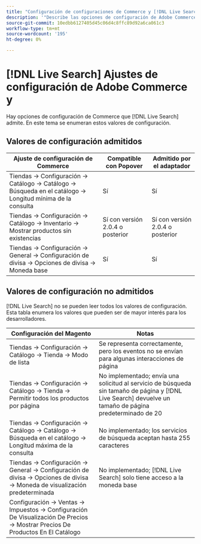 ```yaml
---
title: "Configuración de configuraciones de Commerce y [!DNL Live Search] "
description: '"Describe las opciones de configuración de Adobe Commerce que [!DNL Live Search] puedo leer".'
source-git-commit: 10edbb6127405d45c06d4c8ffc89d92a6ca061c3
workflow-type: tm+mt
source-wordcount: '195'
ht-degree: 0%

---
```


# [!DNL Live Search] Ajustes de configuración de Adobe Commerce y

Hay opciones de configuración de Commerce que [!DNL Live Search] admite. En este tema se enumeran estos valores de configuración.

## Valores de configuración admitidos

| Ajuste de configuración de Commerce | Compatible con Popover | Admitido por el adaptador |
|---|---|---|
| Tiendas -> Configuración -> Catálogo -> Catálogo -> Búsqueda en el catálogo -> Longitud mínima de la consulta | Sí | Sí |
| Tiendas -> Configuración -> Catálogo -> Inventario -> Mostrar productos sin existencias | Sí con versión 2.0.4 o posterior | Sí con versión 2.0.4 o posterior |
| Tiendas -> Configuración -> General -> Configuración de divisa -> Opciones de divisa -> Moneda base | Sí | Sí |

## Valores de configuración no admitidos

[!DNL Live Search] no se pueden leer todos los valores de configuración. Esta tabla enumera los valores que pueden ser de mayor interés para los desarrolladores.

| Configuración del Magento | Notas |
|---|---|
| Tiendas -> Configuración -> Catálogo -> Tienda -> Modo de lista | Se representa correctamente, pero los eventos no se envían para algunas interacciones de página |
| Tiendas -> Configuración -> Catálogo -> Tienda -> Permitir todos los productos por página | No implementado; envía una solicitud al servicio de búsqueda sin tamaño de página y [!DNL Live Search] devuelve un tamaño de página predeterminado de 20 |
| Tiendas -> Configuración -> Catálogo -> Catálogo -> Búsqueda en el catálogo -> Longitud máxima de la consulta | No implementado; los servicios de búsqueda aceptan hasta 255 caracteres |
| Tiendas -> Configuración -> General -> Configuración de divisa -> Opciones de divisa -> Moneda de visualización predeterminada | No implementado; [!DNL Live Search] solo tiene acceso a la moneda base |
| Configuración -> Ventas -> Impuestos -> Configuración De Visualización De Precios -> Mostrar Precios De Productos En El Catálogo |  |
